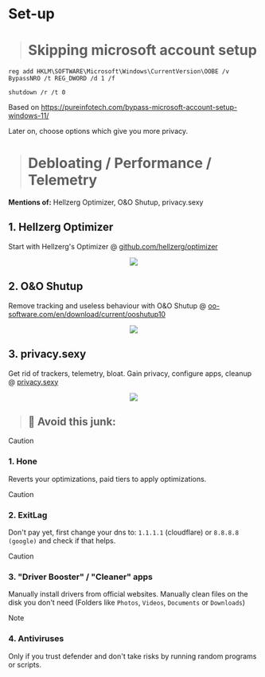 # Set-up
> # Skipping microsoft account setup
```
reg add HKLM\SOFTWARE\Microsoft\Windows\CurrentVersion\OOBE /v BypassNRO /t REG_DWORD /d 1 /f
```
```
shutdown /r /t 0
```
Based on https://pureinfotech.com/bypass-microsoft-account-setup-windows-11/

Later on, choose options which give you more privacy.

> # Debloating / Performance / Telemetry
**Mentions of:**
Hellzerg Optimizer, O&O Shutup, privacy.sexy

## 1. Hellzerg Optimizer

Start with Hellzerg's Optimizer @ [github.com/hellzerg/optimizer](https://github.com/hellzerg/optimizer)
<p align="center">
   <img src="https://raw.githubusercontent.com/hellzerg/optimizer/master/banner.png">
</p>

## 2. O&O Shutup
Remove tracking and useless behaviour with O&O Shutup @ [oo-software.com/en/download/current/ooshutup10](https://www.oo-software.com/en/download/current/ooshutup10)
<p align="center">
   <img src="https://github.com/user-attachments/assets/4e54502e-7b65-4b87-8784-594fa29723e4">
</p>

## 3. privacy.sexy
Get rid of trackers, telemetry, bloat. Gain privacy, configure apps, cleanup @ [privacy.sexy](https://privacy.sexy/)
<p align="center">
   <img src="https://github.com/user-attachments/assets/2cfabd95-8ad3-465e-a349-29b60a638ddb">
</p>

> ## 🛑 Avoid this junk:

> [!CAUTION]
> ### 1. Hone
> Reverts your optimizations, paid tiers to apply optimizations.

> [!CAUTION]
> ### 2. ExitLag
> Don't pay yet, first change your dns to:
```1.1.1.1``` (cloudflare) 
or 
```8.8.8.8 (google)```
 and check if that helps.

> [!CAUTION]
> ### 3. "Driver Booster" / "Cleaner" apps
> Manually install drivers from official websites.
> Manually clean files on the disk you don't need (Folders like `Photos`, `Videos`, `Documents` or `Downloads`)

> [!NOTE]
> ### 4. Antiviruses
> Only if you trust defender and don't take risks by running random programs or scripts.
